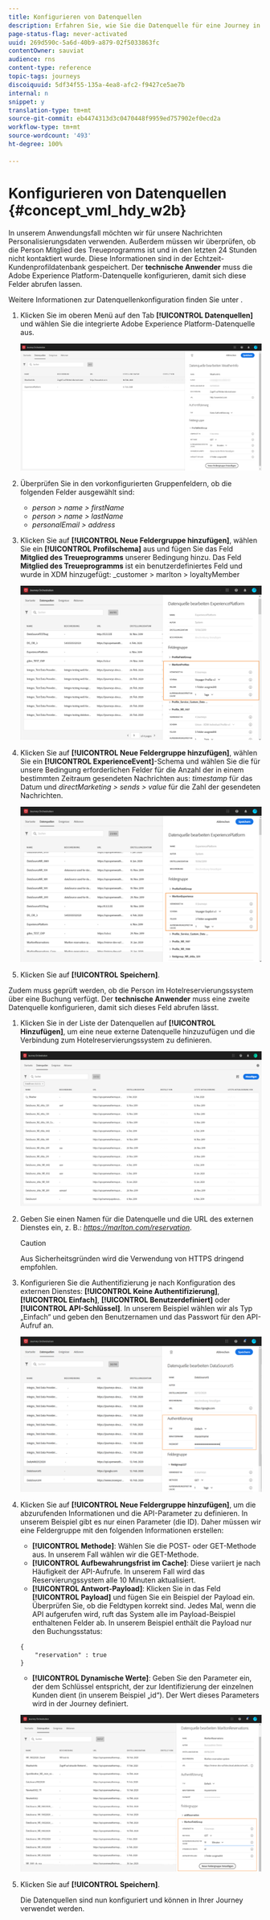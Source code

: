 ```yaml
---
title: Konfigurieren von Datenquellen
description: Erfahren Sie, wie Sie die Datenquelle für eine Journey in einem erweiterten Anwendungsfall konfigurieren
page-status-flag: never-activated
uuid: 269d590c-5a6d-40b9-a879-02f5033863fc
contentOwner: sauviat
audience: rns
content-type: reference
topic-tags: journeys
discoiquuid: 5df34f55-135a-4ea8-afc2-f9427ce5ae7b
internal: n
snippet: y
translation-type: tm+mt
source-git-commit: eb4474313d3c0470448f9959ed757902ef0ecd2a
workflow-type: tm+mt
source-wordcount: '493'
ht-degree: 100%

---
```



# Konfigurieren von Datenquellen {#concept_vml_hdy_w2b}

In unserem Anwendungsfall möchten wir für unsere Nachrichten Personalisierungsdaten verwenden. Außerdem müssen wir überprüfen, ob die Person Mitglied des Treueprogramms ist und in den letzten 24 Stunden nicht kontaktiert wurde. Diese Informationen sind in der Echtzeit-Kundenprofildatenbank gespeichert. Der **technische Anwender** muss die Adobe Experience Platform-Datenquelle konfigurieren, damit sich diese Felder abrufen lassen.

Weitere Informationen zur Datenquellenkonfiguration finden Sie unter [](../datasource/about-data-sources.md).

1. Klicken Sie im oberen Menü auf den Tab **[!UICONTROL Datenquellen]** und wählen Sie die integrierte Adobe Experience Platform-Datenquelle aus.

   ![](../assets/journey23.png)

1. Überprüfen Sie in den vorkonfigurierten Gruppenfeldern, ob die folgenden Felder ausgewählt sind:

   * _person > name > firstName_
   * _person > name > lastName_
   * _personalEmail > address_

1. Klicken Sie auf **[!UICONTROL Neue Feldergruppe hinzufügen]**, wählen Sie ein **[!UICONTROL Profilschema]** aus und fügen Sie das Feld **Mitglied des Treueprogramms** unserer Bedingung hinzu. Das Feld **Mitglied des Treueprogramms** ist ein benutzerdefiniertes Feld und wurde in XDM hinzugefügt: _customer > marlton > loyaltyMember

   ![](../assets/journeyuc2_6.png)

1. Klicken Sie auf **[!UICONTROL Neue Feldergruppe hinzufügen]**, wählen Sie ein **[!UICONTROL ExperienceEvent]**-Schema und wählen Sie die für unsere Bedingung erforderlichen Felder für die Anzahl der in einem bestimmten Zeitraum gesendeten Nachrichten aus: _timestamp_ für das Datum und _directMarketing > sends > value_ für die Zahl der gesendeten Nachrichten.

   ![](../assets/journeyuc2_7.png)

1. Klicken Sie auf **[!UICONTROL Speichern]**.

Zudem muss geprüft werden, ob die Person im Hotelreservierungssystem über eine Buchung verfügt. Der **technische Anwender** muss eine zweite Datenquelle konfigurieren, damit sich dieses Feld abrufen lässt.

1. Klicken Sie in der Liste der Datenquellen auf **[!UICONTROL Hinzufügen]**, um eine neue externe Datenquelle hinzuzufügen und die Verbindung zum Hotelreservierungssystem zu definieren.

   ![](../assets/journeyuc2_9.png)

1. Geben Sie einen Namen für die Datenquelle und die URL des externen Dienstes ein, z. B.: _https://marlton.com/reservation_.

   >[!CAUTION]
   >
   >Aus Sicherheitsgründen wird die Verwendung von HTTPS dringend empfohlen.

1. Konfigurieren Sie die Authentifizierung je nach Konfiguration des externen Dienstes: **[!UICONTROL Keine Authentifizierung]**, **[!UICONTROL Einfach]**, **[!UICONTROL Benutzerdefiniert]** oder **[!UICONTROL API-Schlüssel]**. In unserem Beispiel wählen wir als Typ „Einfach“ und geben den Benutzernamen und das Passwort für den API-Aufruf an.

   ![](../assets/journeyuc2_10.png)

1. Klicken Sie auf **[!UICONTROL Neue Feldergruppe hinzufügen]**, um die abzurufenden Informationen und die API-Parameter zu definieren. In unserem Beispiel gibt es nur einen Parameter (die ID). Daher müssen wir eine Feldergruppe mit den folgenden Informationen erstellen:

   * **[!UICONTROL Methode]**: Wählen Sie die POST- oder GET-Methode aus. In unserem Fall wählen wir die GET-Methode.
   * **[!UICONTROL Aufbewahrungsfrist im Cache]**: Diese variiert je nach Häufigkeit der API-Aufrufe. In unserem Fall wird das Reservierungssystem alle 10 Minuten aktualisiert.
   * **[!UICONTROL Antwort-Payload]**: Klicken Sie in das Feld **[!UICONTROL Payload]** und fügen Sie ein Beispiel der Payload ein. Überprüfen Sie, ob die Feldtypen korrekt sind. Jedes Mal, wenn die API aufgerufen wird, ruft das System alle im Payload-Beispiel enthaltenen Felder ab. In unserem Beispiel enthält die Payload nur den Buchungsstatus:

   ```
   {
       "reservation" : true
   }
   ```

   * **[!UICONTROL Dynamische Werte]**: Geben Sie den Parameter ein, der dem Schlüssel entspricht, der zur Identifizierung der einzelnen Kunden dient (in unserem Beispiel „id“). Der Wert dieses Parameters wird in der Journey definiert.

   ![](../assets/journeyuc2_11.png)

1. Klicken Sie auf **[!UICONTROL Speichern]**.

   Die Datenquellen sind nun konfiguriert und können in Ihrer Journey verwendet werden.
